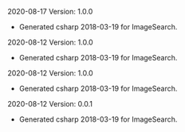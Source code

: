 2020-08-17 Version: 1.0.0
- Generated csharp 2018-03-19 for ImageSearch.

2020-08-12 Version: 1.0.0
- Generated csharp 2018-03-19 for ImageSearch.

2020-08-12 Version: 1.0.0
- Generated csharp 2018-03-19 for ImageSearch.

2020-08-12 Version: 0.0.1
- Generated csharp 2018-03-19 for ImageSearch.

